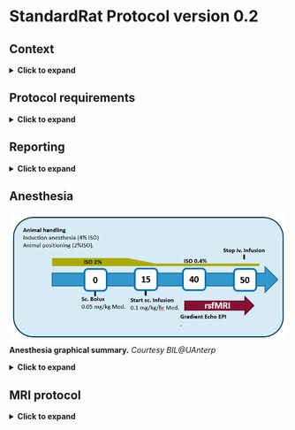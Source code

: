 # StandardRat Protocol version 0.2

## Context
<details><summary><b>Click to expand</b></summary>
<p>
This is a sub-project of the [multiRAT collaboration](https://github.com/grandjeanlab/MultiRat). The aim of this project is the develop a robust, standardized, and minimal rat resting-state fMRI protocol. 

* **Robust:** the protocol should operate on systems operating at 4.7T to 11.7T (or above) field strength, and should be geared toward maximizing functional connectivity specificity (target 75% FC specificity within dataset). FC specificity is defined as high homotopic contralateral FC (S1-S1, r > 0.1) and low task-positive to task-negative FC (S1-ACA, r < 0.1). 

* **Standardized:** The protocol should contain sufficient detail to be applied with minimal variability between laboratories 

* **Minimal:** This should be an out-of-the-box protocol using sequences and animal procedures available in most (all) laboratories. 

</p>
</details>

## Protocol requirements 
<details><summary><b>Click to expand</b></summary>
<p>
- The protocol should take no longer than 1 h per rat to complete.   
- The protocol should run on a 4.7T with a standard cross-coil setup (The Andy Hess benchmark).   
- The protocol should work under various coil configurations (cross-coil, single-loop, phased-array).   
- The protocol should not require additional hardware (Non-standard cradle, capnograph, electrical stimulation device, ….)  
- The repetition time should be 1 s or less.   
- The protocol is designed for Wistar rats (mixed-sex, ~200-300g, or 2-4 months) but should be adaptable to other strains, weight.   
- Rats should be under (light) anesthesia and free-breathing to accommodate regulations from all countries.   
</p>
</details>

## Reporting
<details><summary><b>Click to expand</b></summary>
<p>
Two forms exist, one for logging the data, and one to assist with Burker 2 [Bids](https://bids.neuroimaging.io/) conversion. Non-bruker users may consider dicom to [BIDS converter](https://github.com/Donders-Institute/bidscoin)  instead.  

- **Basic report sheet.**    
[link to gdoc sheet](https://docs.google.com/spreadsheets/d/1XTpR9kzGYfmFkvJUGIgkbxjZsCw-vzUnvzgGN_Aqj3g/edit?usp=sharing)

- **Scan info sheet for Burker to BIDS conversion.** Adapted from [BrkRaw](https://github.com/BrkRaw/brkraw)   
[link to gdoc sheet](https://docs.google.com/spreadsheets/d/1fvK3-pSJDSovD3FhTMdtu1J8vPZPb8FRBgkEZqVSg8o/edit?usp=sharing)
</p>
</details>

## Anesthesia
![Anesthesia graphical summary](assets/img/anesthesia_summary.png)   
**Anesthesia graphical summary.** *Courtesy BIL@UAnterp*  

<details><summary><b>Click to expand</b></summary>
<p>
### General remarks
* Subcutaneous injection & infusion (skin fold at the back of the rat, perform bolus on the opposite side of where the infusion cannula will be)   
* Isoflurane is in a mixture of 200mL/min O2 & 400mL/min N2   

### Products
* 1mL syringes    
* Needles 26G   
* Butterfly catheter   
* PE tubing with 26G needles at both ends + connectorpiece to connect to butterfly catheter   
* Isoflurane (Isoflo®)   
* Medetomine (Domitor ®1 mg/mL). __If using Dexdetomine, use half-dose__   
* Infusion pump   
* Scale   

### Dilutions
Infusion-line = pure domitor (1 mg/mL)
* Speed of the pump in mL/hr = weight in kg/10   
    * E.g., 300g rat = 0.030 mL/hr  
Bolus = 1/10 solution of medetomine in 0.9% NaCl solution
* Injection volume in mL = weight in kg/2
    * E.g., 300g rat = 0.150 mL    
Atipamezole (Antisedan)
* 1/10 dilution (0.5 mg/mL)
* Injection volume in mL = weight in kg
    * E.g., 300g rat = 0.300 mL Antisedan
    
### Anesthesia protocol

*Induction of anesthesia*    
* Write down the start time of the induction (*Induction_time* in [StandardRat_template](https://docs.google.com/spreadsheets/d/1fvK3-pSJDSovD3FhTMdtu1J8vPZPb8FRBgkEZqVSg8o/edit?usp=sharing))
* 2-3 minutes
* 4% ISF in mixture of 200mL/min O2 & 400mL/min N2 (until loss of reflexes)   
* Weigh the animal to estimate the dosage of medetomidine (*Weight* in [StandardRat_template](https://docs.google.com/spreadsheets/d/1fvK3-pSJDSovD3FhTMdtu1J8vPZPb8FRBgkEZqVSg8o/edit?usp=sharing))   

*Animal handling/positioning of the animal*   
* Max 10 minutes (aim for as short as possible – just practice the positioning of the animal)   
* 2-2.5% ISF in mixture of 200mL/min O2 & 400mL/min N2   

*T0 min*   
* Subcutaneous bolus of 0.05 mg/kg medetomidine (Domitor®)   
* Give injection once everything is in place!   
* Note down the time that you’ve injected (*Bolus_time* in [StandardRat_template](https://docs.google.com/spreadsheets/d/1fvK3-pSJDSovD3FhTMdtu1J8vPZPb8FRBgkEZqVSg8o/edit?usp=sharing))   
* Keep an eye on the breathing rate, might suddenly drop (adjust ISF immediately!)   

Slide the animal in the scanner   

Gradually lower the isoflurane based on the breathing rate over the course of 20 minutes to 0.4%   

*T15 min*  
* Subcutaneous continuous infusion of 0.1 mg/kg/h medetomidine (Domitor®) + 0.4% Isoflurane in mixture of 200mL/min O2 & 400mL/min N2   
* Make sure to start the infusion in time, the start of the infusion is usually when you are acquiring the TurboRARE images (easy to forget time when you’re aiming for the perfect image)   

Lower the ISF to 0.4% at least __**10 minutes**__ in advance of the start of the rsfMRI scan!   
*T40 min* = start rsfMRI acquisition   

*After scanning*   
Stop the infusion pump immediately after you’ve finished the last rsfMRI scan   
* Increase ISF if further scans are necessary   
Get the animal out of the scanner & inject sc. with 0.5 mg/kg Atipamezole (Antisedan ® 5mg/mL)    
Let the animal recover under the infrared light

</p>
</details>

## MRI protocol 
<details><summary><b>Click to expand</b></summary>
<p>
*Equipment*   
Any field strength. Refer to the table to B0-dependant parameters   
Any coil. Refer to the instruction for T/R surface coil-only   
MRI-compatible cradle (e.g., Bruker craddle)   
Bite bar   
Ear bars   
Breathing pillow   
Rectal thermometer   

*Anatomical*   
turboRARE (*optional parameters*)   
Axial slice (copy the geometry to the functional images)   
TR = 2500 ms   
TE(eff) = 30 ms   
NAverage = adapt as a function of B0 / coil combo. Usually 1-4.  
RARE factor = 8   
FA = 90, 180   
FOV = 25.6 x 25.6 mm    
Matrix size = 128 x 128   
FOV sat = yes (no if using T/R surface coil)   
FOV sat geometry = 15 mm positioned below the skull  (reference image for slice position pending)   
Fat sat = yes   
Read-out = LR   
number of slice = 18 (reference image for slice position pending)   
slice thickness = 1 mm   
slice gap = 0.1 mm   
slice order = interleaved  

*Shimming*   
Shimming with MAPSHIM following B0 maps acquisition.   
Shimming is performed on an ellipsoid (*optional, PV6 and above*) or rectangle/square voxel into the cerebrum.(reference images pending).    
It is recommended to run a single volume GE-EPI scan to ensure distortions are minimal before running the full GE-EPI functional scan.  
Shimming performance can be tested using a PRESS voxel (*XX x XX x XX mm, procedure detail pending*)   

*Functional*   
Single shot, single echo, gradient echo - echo planar image (GE-EPI) sequence    
Axial slice (copy the geometry from the anatomical images)   
TR = 1000ms   
FOV = 25.6 x 25.6 mm   
matrix size =  64 x 64   
FOV sat = yes (no if using transmit/receive surface coil)   
FOV sat geometry = 15 mm positioned below the skull  (reference image for slice position pending)   
Fat sat = yes   
Read-out = LR   
number of slice = 18    
slice thickness = 1 mm   
slice gap = 0.1 mm   
slice order = interleaved   
repetitions = 1000   
Dummy scan = 10   
Acceleration = No   

*Variable parameters*   

|  | 3T | 4.7T | 7T | 9.4T   | 11.7T  | 14.1T | 
| ---: | :---: | :---: | :---: | :---: | :---: | :---: |
| TE [ms] | 30 | 25 | 17 | 15 | 12 | 10 | 
| FA [degree] | 64 | 61 | 55 | 53 | 52 | 51 | 
| Bandwidth [kHz] | 250 | 250 | 250 | 250 | 250 | 250 | 

T1 values used the following values [1000, 1400, 1800, 2000, 2100, 2200], based on the values [here](https://pubmed.ncbi.nlm.nih.gov/16767752/), and [here](https://www.ncbi.nlm.nih.gov/pmc/articles/PMC7248563/), and used the [mritoolbox]( http://www.mritoolbox.com/ErnstAngle.html) to estimate angles   

TE is based on the ~ half T2* in the grey matter. Unfortunately, I couldn’t find this parameter in the rat brain as a function of B0. [This](https://onlinelibrary.wiley.com/doi/full/10.1002/mrm.20946) only reports T2. Currently, proposed values are based on user usage.  

Bandwidth. Not sure if it needs to be adjusted as a function of B0. Tested on 11.7T with BGA-S. Feedback are welcome. 



